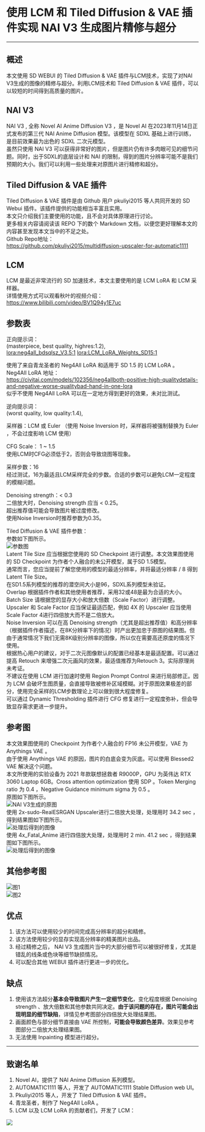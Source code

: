 # 使用 LCM 和 Tiled Diffusion & VAE 插件实现 NAI V3 生成图片精修与超分
***
## 概述
本文使用 SD WEBUI 的 Tiled Diffusion & VAE 插件与LCM技术，实现了对NAI V3生成的图像的精修与超分。利用LCM技术和 Tiled Diffusion & VAE 插件，可以以较短的时间得到高质量的图片。
## NAI V3
NAI V3 , 全称 Novel AI Anime Diffusion V3 ，是 Novel AI 在2023年11月14日正式发布的第三代 NAI Anime Diffusion 模型。该模型在 SDXL 基础上进行训练，是目前效果最为出色的 SDXL 二次元模型。  
虽然只使用 NAI V3 可以获得非常好的图片，但是图片仍有许多肉眼可见的细节问题。同时，出于SDXL的底层设计和 NAI 的限制，得到的图片分辨率可能不是我们预期的大小。我们可以利用一些处理来对原图片进行精修和超分。  

## Tiled Diffusion & VAE 插件
Tiled Diffusion & VAE 插件是由 Github 用户 pkuliyi2015 等人共同开发的 SD Webui 插件。该插件提供的功能相当丰富且实用。  
本文只介绍我们主要使用的功能，且不会对具体原理进行讨论。  
更多相关内容请阅读该 REPO 下的数个 Markdown 文档，以便您更好理解本文的内容甚至发现本文当中的不足之处。  
Github Repo地址：  
https://github.com/pkuliyi2015/multidiffusion-upscaler-for-automatic1111  

## LCM
LCM 是最近非常流行的 SD 加速技术，本文主要使用的是 LCM LoRA 和 LCM 采样器。  
详情使用方式可以观看秋叶的视频介绍：  
https://www.bilibili.com/video/BV1Q94y1E7uc

## 参数表  
正向提示词：  
(masterpiece, best quality, highres:1.2),  
<lora:neg4all_bdsqlsz_V3.5:1> <lora:LCM_LoRA_Weights_SD15:1>  

使用了来自青龙圣者的 Neg4All LoRA 和适用于 SD 1.5 的 LCM LoRA 。  
Neg4All LoRA 地址：  
https://civitai.com/models/102356/neg4allboth-positive-high-qualitydetails-and-negative-worse-qualitybad-hand-in-one-lora  
似乎不使用 Neg4All LoRA 可以在一定地方得到更好的效果，未对比测试。  

逆向提示词：  
(worst quality, low quality:1.4),  

采样器：LCM 或 Euler （使用 Noise Inversion 时，采样器将被强制替换为 Euler ，不会过度影响 LCM 使用）  

CFG Scale： 1 ~ 1.5  
使用LCM时CFG必须低于2，否则会导致烧图等现象。  

采样步数：16  
经过测试，16为最适且LCM采样完全的步数。合适的步数可以避免LCM一定程度的模糊问题。  

Denoising strength：< 0.3  
二倍放大时，Denoising strength 应当 < 0.25。  
超出推荐值可能会导致图片被过度修改。  
使用Noise Inversion时推荐参数为0.35。  

Tiled Diffusion & VAE 插件参数：  
参数如下图所示。  
![参数图](./imgs/parameters.png)  
Latent Tile Size 应当根据您使用的 SD Checkpoint 进行调整。本文效果图使用的 SD Checkpoint 为作者个人融合的未公开模型，属于SD 1.5模型。  
通常而言，您应当提前了解您使用的模型的最适分辨率，并将最适分辨率 / 8 得到 Latent Tile Size。  
在SD1.5系列模型的推荐的潜空间大小是96，SDXL系列模型未验证。  
Overlap 根据插件作者和其他使用者推荐，采用32或48是最为合适的大小。  
Batch Size 请根据您的显存大小和放大倍数（Scale Factor）进行调整。  
Upscaler 和 Scale Factor 应当保证最适匹配，例如 4X 的 Upscaler 应当使用 Scale Factor 4进行四倍放大而不是二倍放大。  
Noise Inversion 可以在高 Denoising strength（尤其是超出推荐值）和高分辨率（根据插件作者描述，在8K分辨率下的情况）时产出更加忠于原图的结果图。但由于通常情况下我们无需8K级别分辨率的图像，所以仅在需要高还原度的情况下使用。  
根据热心用户的建议，对于二次元图像默认的配置已经基本是最适配置。可以通过提高 Retouch 来增强二次元画风的效果，最适值推荐为Retouch 3。实际原理尚未考证。  
不建议在使用 LCM 进行加速时使用 Region Prompt Control 来进行局部修正。因为 LCM 会破坏生图质量，会直接导致被修补区域模糊。对于原图效果极差的部分，使用完全采样的LCM步数理论上可以做到很大程度修复。  
可以通过 Dynamic Thresholding 插件进行 CFG 修复进行一定程度弥补，但会导致显存需求更进一步提升。  

## 参考图
本文效果图使用的 Checkpoint 为作者个人融合的 FP16 未公开模型，VAE 为 Anythings VAE 。  
由于使用 Anythings VAE 的原因，图片的白底会变为灰底。可以使用 Blessed2 VAE 解决这个问题。  
本文所使用的实验设备为 2021 年款联想拯救者 R9000P，GPU 为英伟达 RTX 3060 Laptop 6GB。Cross attention optimization 使用 SDP 。Token Merging ratio 为 0.4 ，Negative Guidance minimum sigma 为 0.5 。  
原图如下图所示。  
![NAI V3生成的原图](./imgs/results/original.png)  
使用 2x-sudo-RealESRGAN Upscaler进行二倍放大处理，处理用时 34.2 sec ，得到结果图如下图所示。  
![处理后得到的图像](./imgs/results/2x_upscale.png)  
使用 4x_Fatal_Anime 进行四倍放大处理，处理用时 2 min. 41.2 sec ，得到结果图如下图所示。  
![处理后得到的图像](./imgs/results/4x_upscale.png)  

## 其他参考图
![图1](./imgs/other_results/00014-2896793506.png)  
![图2](./imgs/other_results/00037-2575251903.png)  

## 优点
1. 该方法可以使用较少的时间完成高分辨率的超分和精修。  
2. 该方法使用较少的显存实现高分辨率的精美图片出品。  
3. 经过精修之后， NAI V3 生成图片当中的大部分细节可以被很好修复，尤其是错乱的线条或色块等细节缺损情况。  
4. 可以配合其他 WEBUI 插件进行更进一步的优化。  

## 缺点
1. 使用该方法超分**基本会导致图片产生一定细节变化**，变化程度根据 Denoising strength 、放大倍数和其他参数共同决定。**由于该问题的存在，图片可能会出现明显的细节缺陷**，详情见参考图部分四倍放大处理结果图。    
2. 画面颜色与部分细节直接由 VAE 所控制，**可能会导致颜色差异**。效果见参考图部分二倍放大处理结果图。  
3. 无法使用 Inpainting 模型进行超分。    
***  
## 致谢名单
1. Novel AI，提供了 NAI Anime Diffusion 系列模型。
2. AUTOMATIC1111 等人，开发了 AUTOMATIC1111 Stable Diffusion web UI。  
3. Pkuliyi2015 等人，开发了 Tiled Diffusion & VAE 插件。
4. 青龙圣者，制作了 Neg4All LoRA 。  
5. LCM 以及 LCM LoRA 的贡献者们，开发了 LCM：  
<a href="https://github.com/luosiallen/latent-consistency-model/graphs/contributors">
  <img src="https://contrib.rocks/image?repo=luosiallen/latent-consistency-model" />
</a>  
